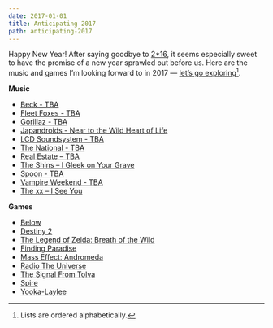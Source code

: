 ```yaml
---
date: 2017-01-01
title: Anticipating 2017
path: anticipating-2017
---
```

Happy New Year! After saying goodbye to [2*16](https://bytesized.co/2016.html), it seems especially sweet to have the promise of a new year sprawled out before us. Here are the music and games I’m looking forward to in 2017 — [let’s go exploring](http://www.gocomics.com/calvinandhobbes/1995/12/31)[^1].

**Music**

- [Beck - TBA](http://www.beck.com)
- [Fleet Foxes - TBA](http://fleetfoxes.com/fleetfoxes)
- [Gorillaz - TBA](http://gorillaz.com)
- [Japandroids - Near to the Wild Heart of Life](http://japandroids.com/home)
- [LCD Soundsystem - TBA](https://lcdsoundsystem.com)
- [The National - TBA](http://americanmary.com)
- [Real Estate – TBA](http://www.realestatetheband.com)
- [The Shins – I Gleek on Your Grave](https://theshins.com)
- [Spoon - TBA](http://www.spoontheband.com)
- [Vampire Weekend - TBA](http://www.vampireweekend.com)
- [The xx – I See You](http://thexx.info/home/)

**Games**

- [Below](http://www.whatliesbelow.com)
- [Destiny 2](https://www.destinythegame.com)
- [The Legend of Zelda: Breath of the Wild](http://www.zelda.com/breath-of-the-wild/)
- [Finding Paradise](http://freebirdgames.com/finding-paradise/)
- [Mass Effect: Andromeda](https://www.masseffect.com)
- [Radio The Universe](https://www.kickstarter.com/projects/1548272412/radio-the-universe-0)
- [The Signal From Tolva](http://www.thesignalfrom.com)
- [Spire](http://spiregame.com)
- [Yooka-Laylee](http://www.playtonicgames.com/games/yooka-laylee/)

[^1]: Lists are ordered alphabetically.

